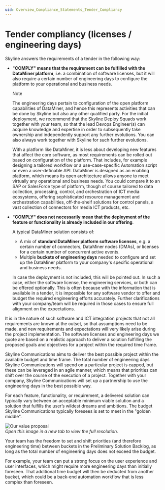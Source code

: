 ```yaml
---
uid: Overview_Compliance_Statements_Tender_Compliancy
---
```


# Tender compliancy (licenses / engineering days)

Skyline answers the requirements of a tender in the following way:

- **"COMPLY" means that the requirement can be fulfilled with the DataMiner platform**, i.e. a combination of software licenses, but it will also require a certain number of engineering days to configure the platform to your operational and business needs.

  > [!NOTE]
  > The engineering days pertain to configuration of the open platform capabilities of DataMiner, and hence this represents activities that can be done by Skyline but also any other qualified party. For the initial deployment, we recommend that the Skyline Deploy Squads work together with your team, so that the lead Devops Engineer(s) can acquire knowledge and expertise in order to subsequently take ownership and independently support any further evolutions. You can also always work together with Skyline for such further evolutions.

  With a platform like DataMiner, it is less about developing new features that affect the core software, as most requirements can be rolled out based on configuration of the platform. That includes, for example designing a tailored workflow or a use-case-specific Automation script or even a user-definable API. DataMiner is designed as an enabling platform, which means its open architecture allows anyone to meet virtually any operational and business needs. You could compare it to an SAP or SalesForce type of platform, though of course tailored to data collection, processing, control, and orchestration of ICT media ecosystems, offering sophisticated resource management and orchestration capabilities, off-the-shelf solutions for control panels, a vast collection of connectors for media ICT products, etc.

- **"COMPLY" does not necessarily mean that the deployment of the feature or functionality is already included in our offering**.

  A typical DataMiner solution consists of:
  
  - A mix of **standard DataMiner platform software licenses**, e.g. a certain number of connectors, DataMiner nodes (DMAs), or licenses for a certain number of concurrent active events.
  - Multiple **buckets of engineering days** needed to configure and set up the DataMiner platform to your company's specific operational and business needs.

  In case the deployment is not included, this will be pointed out. In such a case, either the software license, the engineering services, or both can be offered optionally. This is often because with the information that is available in a tender, it is impossible for any software vendor to offer and budget the required engineering efforts accurately. Further clarifications with your company/team will be required in those cases to ensure full alignment on the expectations.

It is in the nature of such software and ICT integration projects that not all requirements are known at the outset, so that assumptions need to be made, and new requirements and expectations will very likely arise during the project implementation. The software licenses and engineering days we quote are based on a realistic approach to deliver a solution fulfilling the proposed goals and objectives for a project within the required time frame.

Skyline Communications aims to deliver the best possible project within the available budget and time frame. The total number of engineering days Skyline Communications will spend on a particular project is capped, but these can be leveraged in an agile manner, which means that priorities can shift over the course of the execution of a project. Together with your company, Skyline Communications will set up a partnership to use the engineering days in the best possible way.

For each feature, functionality, or requirement, a delivered solution can typically vary between an acceptable minimum viable solution and a solution that fulfills the user’s wildest dreams and ambitions. The budget Skyline Communications typically foresees is set to meet in the "golden middle".

![Our value proposal](~/dataminer-overview/images/REQ_Value_proposal.png)<br>
*Open this image in a new tab to view the full resolution.*

Your team has the freedom to set and shift priorities (and therefore engineering time) between buckets in the Preliminary Solution Backlog, as long as the total number of engineering days does not exceed the budget.

For example, your team can put a strong focus on the user experience and user interfaces, which might require more engineering days than initially foreseen. That additional time budget will then be deducted from another bucket, which could be a back-end automation workflow that is less complex than foreseen.
